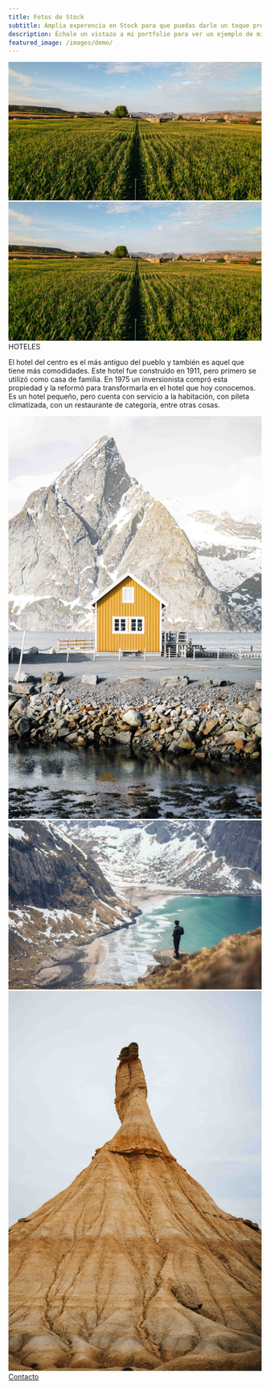 ```yaml
---
title: Fotos de Stock 
subtitle: Amplia experencia en Stock para que puedas darle un toque profesional a tu negocio
description: Échale un vistazo a mi portfolio para ver un ejemplo de mis fotografias.
featured_image: /images/demo/
---
```


<div class="gallery" data-columns="1">
	<img src="/images/Pagina2Viajes/DJI_0032.jpg">
    <img src="/images/Pagina2Viajes/DJI_0032.jpg">
	<page class="centered">HOTELES</page>
</div>

<texto-hotel>El hotel del centro es el más antiguo del pueblo y también es aquel que tiene más comodidades. Este hotel fue construido en 1911, pero primero se utilizó como casa de familia. En 1975 un inversionista compró esta propiedad y la reformó para transformarla en el hotel que hoy conocemos. Es un hotel pequeño, pero cuenta con servicio a la habitación, con pileta climatizada, con un restaurante de categoría, entre otras cosas.
</texto-hotel>

<div class="gallery" data-columns="3">	
	<img src="/images/Pagina2Viajes/7N1A2396.jpg">
	<img src="/images/Pagina2Viajes/7N1A3907.jpg">
	<img src="/images/Pagina2Viajes/7N1A5644.jpg">
</div>

<div>
    <a href="contact" class="button-pill">Contacto</a>
</div>